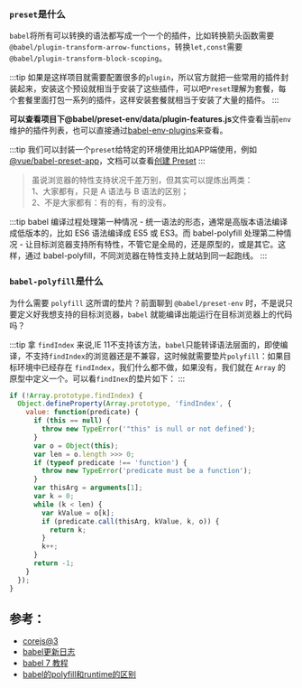 ### `preset`是什么

`babel`将所有可以转换的语法都写成一个一个的插件，比如转换箭头函数需要` @babel/plugin-transform-arrow-functions`，转换`let,const`需要`@babel/plugin-transform-block-scoping`。

:::tip
如果是这样项目就需要配置很多的`plugin`，所以官方就把一些常用的插件封装起来，安装这个预设就相当于安装了这些插件，可以吧`Preset`理解为套餐，每个套餐里面打包一系列的插件，这样安装套餐就相当于安装了大量的插件。
:::

**可以查看项目下@babel/preset-env/data/plugin-features.js**文件查看当前`env`维护的插件列表，也可以直接通过[babel-env-plugins](https://github.com/babel/babel-preset-env/blob/master/data/plugin-features.js)来查看。

:::tip
我们可以封装一个`preset`给特定的环境使用比如APP端使用，例如[@vue/babel-preset-app](https://github.com/vuejs/vue-cli/tree/dev/packages/%40vue/babel-preset-app)，文档可以查看[创建 Preset](https://www.babeljs.cn/docs/presets#%E5%88%9B%E5%BB%BA-preset)
:::

> 虽说浏览器的特性支持状况千差万别，但其实可以提炼出两类：</br>
> 1、大家都有，只是 A 语法与 B 语法的区别；</br>
> 2、不是大家都有：有的有，有的没有。

:::tip
babel 编译过程处理第一种情况 - 统一语法的形态，通常是高版本语法编译成低版本的，比如 ES6 语法编译成 ES5 或 ES3。而 babel-polyfill 处理第二种情况 - 让目标浏览器支持所有特性，不管它是全局的，还是原型的，或是其它。这样，通过 babel-polyfill，不同浏览器在特性支持上就站到同一起跑线。
:::

### `babel-polyfill`是什么

为什么需要 `polyfill` 这所谓的垫片？前面聊到 `@babel/preset-env` 时，不是说只要定义好我想支持的目标浏览器，`babel` 就能编译出能运行在目标浏览器上的代码吗？

:::tip
拿 `findIndex` 来说,IE 11不支持该方法，`babel`只能转译语法层面的，即使编译，不支持`findIndex`的浏览器还是不兼容，这时候就需要垫片`polyfill`：如果目标环境中已经存在 `findIndex`，我们什么都不做，如果没有，我们就在 `Array` 的原型中定义一个。可以看`findInex`的垫片如下：
:::

```javascript
if (!Array.prototype.findIndex) {
  Object.defineProperty(Array.prototype, 'findIndex', {
    value: function(predicate) {
      if (this == null) {
        throw new TypeError('"this" is null or not defined');
      }
      var o = Object(this);
      var len = o.length >>> 0;
      if (typeof predicate !== 'function') {
        throw new TypeError('predicate must be a function');
      }
      var thisArg = arguments[1];
      var k = 0;
      while (k < len) {
        var kValue = o[k];
        if (predicate.call(thisArg, kValue, k, o)) {
          return k;
        }
        k++;
      }
      return -1;
    }
  });
}
```

## 参考：

- [corejs@3](https://github.com/zloirock/core-js/blob/master/docs/2019-03-19-core-js-3-babel-and-a-look-into-the-future.md)
- [babel更新日志](https://babeljs.io/blog/2019/03/19/7.4.0#code-placeholders-9364-https-githubcom-babel-babel-pull-9364)
- [babel 7 教程](https://blog.zfanw.com/babel-js/#x3-babel-runtime)
- [babel的polyfill和runtime的区别](https://segmentfault.com/q/1010000005596587)